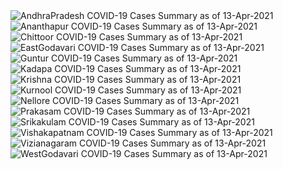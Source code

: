 
<img src="https://deepuhub.github.io/COVID-19/GraphsGenerated/13-Apr-2021/Last24Hrs_AndhraPradesh_13-Apr-2021.jpg" alt="AndhraPradesh COVID-19 Cases Summary as of 13-Apr-2021">
 <br>
<img src="https://deepuhub.github.io/COVID-19/GraphsGenerated/13-Apr-2021/Last24Hrs_Ananthapur_13-Apr-2021.jpg" alt="Ananthapur COVID-19 Cases Summary as of 13-Apr-2021">
 <br>
<img src="https://deepuhub.github.io/COVID-19/GraphsGenerated/13-Apr-2021/Last24Hrs_Chittoor_13-Apr-2021.jpg" alt="Chittoor COVID-19 Cases Summary as of 13-Apr-2021">
 <br>
<img src="https://deepuhub.github.io/COVID-19/GraphsGenerated/13-Apr-2021/Last24Hrs_EastGodavari_13-Apr-2021.jpg" alt="EastGodavari COVID-19 Cases Summary as of 13-Apr-2021">
 <br>
<img src="https://deepuhub.github.io/COVID-19/GraphsGenerated/13-Apr-2021/Last24Hrs_Guntur_13-Apr-2021.jpg" alt="Guntur COVID-19 Cases Summary as of 13-Apr-2021">
 <br>
<img src="https://deepuhub.github.io/COVID-19/GraphsGenerated/13-Apr-2021/Last24Hrs_Kadapa_13-Apr-2021.jpg" alt="Kadapa COVID-19 Cases Summary as of 13-Apr-2021">
 <br>
<img src="https://deepuhub.github.io/COVID-19/GraphsGenerated/13-Apr-2021/Last24Hrs_Krishna_13-Apr-2021.jpg" alt="Krishna COVID-19 Cases Summary as of 13-Apr-2021">
 <br>
<img src="https://deepuhub.github.io/COVID-19/GraphsGenerated/13-Apr-2021/Last24Hrs_Kurnool_13-Apr-2021.jpg" alt="Kurnool COVID-19 Cases Summary as of 13-Apr-2021">
 <br>
<img src="https://deepuhub.github.io/COVID-19/GraphsGenerated/13-Apr-2021/Last24Hrs_Nellore_13-Apr-2021.jpg" alt="Nellore COVID-19 Cases Summary as of 13-Apr-2021">
 <br>
<img src="https://deepuhub.github.io/COVID-19/GraphsGenerated/13-Apr-2021/Last24Hrs_Prakasam_13-Apr-2021.jpg" alt="Prakasam COVID-19 Cases Summary as of 13-Apr-2021">
 <br>
<img src="https://deepuhub.github.io/COVID-19/GraphsGenerated/13-Apr-2021/Last24Hrs_Srikakulam_13-Apr-2021.jpg" alt="Srikakulam COVID-19 Cases Summary as of 13-Apr-2021">
 <br>
<img src="https://deepuhub.github.io/COVID-19/GraphsGenerated/13-Apr-2021/Last24Hrs_Vishakapatnam_13-Apr-2021.jpg" alt="Vishakapatnam COVID-19 Cases Summary as of 13-Apr-2021">
 <br>
<img src="https://deepuhub.github.io/COVID-19/GraphsGenerated/13-Apr-2021/Last24Hrs_Vizianagaram_13-Apr-2021.jpg" alt="Vizianagaram COVID-19 Cases Summary as of 13-Apr-2021">
 <br>
<img src="https://deepuhub.github.io/COVID-19/GraphsGenerated/13-Apr-2021/Last24Hrs_WestGodavari_13-Apr-2021.jpg" alt="WestGodavari COVID-19 Cases Summary as of 13-Apr-2021">
 <br> 